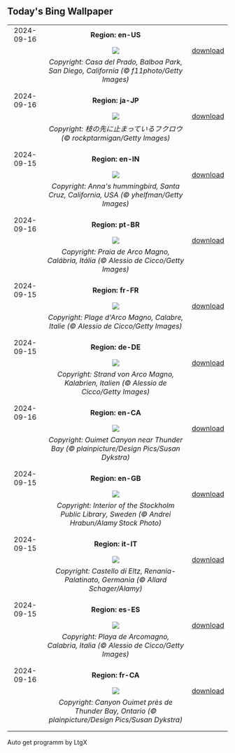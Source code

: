 ## Today's Bing Wallpaper
|      |      |      |
| :----: | :----: | :----: |
|2024-09-16|**Region: en-US**||
||![](https://www.bing.com/th?id=OHR.BalboaPark_EN-US5050015037_UHD.jpg&pid=hp&w=1152&h=648&rs=1&c=4)| [download](https://www.bing.com/th?id=OHR.BalboaPark_EN-US5050015037_UHD.jpg)|
||*Copyright: Casa del Prado, Balboa Park, San Diego, California (© f11photo/Getty Images)*
||
|||
|2024-09-16|**Region: ja-JP**||
||![](https://www.bing.com/th?id=OHR.OwlNew2024_JA-JP4084004440_UHD.jpg&pid=hp&w=1152&h=648&rs=1&c=4)| [download](https://www.bing.com/th?id=OHR.OwlNew2024_JA-JP4084004440_UHD.jpg)|
||*Copyright: 枝の先に止まっているフクロウ (© rockptarmigan/Getty Images)*
||
|||
|2024-09-15|**Region: en-IN**||
||![](https://www.bing.com/th?id=OHR.SantaCruzHummer_EN-IN8727128444_UHD.jpg&pid=hp&w=1152&h=648&rs=1&c=4)| [download](https://www.bing.com/th?id=OHR.SantaCruzHummer_EN-IN8727128444_UHD.jpg)|
||*Copyright: Anna's hummingbird, Santa Cruz, California, USA (© yhelfman/Getty Images)*
||
|||
|2024-09-16|**Region: pt-BR**||
||![](https://www.bing.com/th?id=OHR.CalabriaPeperoncino_PT-BR8530214805_UHD.jpg&pid=hp&w=1152&h=648&rs=1&c=4)| [download](https://www.bing.com/th?id=OHR.CalabriaPeperoncino_PT-BR8530214805_UHD.jpg)|
||*Copyright: Praia de Arco Magno, Calábria, Itália (© Alessio de Cicco/Getty Images)*
||
|||
|2024-09-15|**Region: fr-FR**||
||![](https://www.bing.com/th?id=OHR.CalabriaPeperoncino_FR-FR0822253215_UHD.jpg&pid=hp&w=1152&h=648&rs=1&c=4)| [download](https://www.bing.com/th?id=OHR.CalabriaPeperoncino_FR-FR0822253215_UHD.jpg)|
||*Copyright: Plage d'Arco Magno, Calabre, Italie (© Alessio de Cicco/Getty Images)*
||
|||
|2024-09-15|**Region: de-DE**||
||![](https://www.bing.com/th?id=OHR.CalabriaPeperoncino_DE-DE2438358101_UHD.jpg&pid=hp&w=1152&h=648&rs=1&c=4)| [download](https://www.bing.com/th?id=OHR.CalabriaPeperoncino_DE-DE2438358101_UHD.jpg)|
||*Copyright: Strand von Arco Magno, Kalabrien, Italien (© Alessio de Cicco/Getty Images)*
||
|||
|2024-09-16|**Region: en-CA**||
||![](https://www.bing.com/th?id=OHR.OuimetCanyon_EN-CA0342113199_UHD.jpg&pid=hp&w=1152&h=648&rs=1&c=4)| [download](https://www.bing.com/th?id=OHR.OuimetCanyon_EN-CA0342113199_UHD.jpg)|
||*Copyright: Ouimet Canyon near Thunder Bay (© plainpicture/Design Pics/Susan Dykstra)*
||
|||
|2024-09-15|**Region: en-GB**||
||![](https://www.bing.com/th?id=OHR.StockholmLibrary_EN-GB4478334058_UHD.jpg&pid=hp&w=1152&h=648&rs=1&c=4)| [download](https://www.bing.com/th?id=OHR.StockholmLibrary_EN-GB4478334058_UHD.jpg)|
||*Copyright: Interior of the Stockholm Public Library, Sweden (© Andrei Hrabun/Alamy Stock Photo)*
||
|||
|2024-09-15|**Region: it-IT**||
||![](https://www.bing.com/th?id=OHR.EltzCastle_IT-IT5701748731_UHD.jpg&pid=hp&w=1152&h=648&rs=1&c=4)| [download](https://www.bing.com/th?id=OHR.EltzCastle_IT-IT5701748731_UHD.jpg)|
||*Copyright: Castello di Eltz, Renania-Palatinato, Germania (© Allard Schager/Alamy)*
||
|||
|2024-09-15|**Region: es-ES**||
||![](https://www.bing.com/th?id=OHR.CalabriaPeperoncino_ES-ES7527352353_UHD.jpg&pid=hp&w=1152&h=648&rs=1&c=4)| [download](https://www.bing.com/th?id=OHR.CalabriaPeperoncino_ES-ES7527352353_UHD.jpg)|
||*Copyright: Playa de Arcomagno, Calabria, Italia (© Alessio de Cicco/Getty Images)*
||
|||
|2024-09-16|**Region: fr-CA**||
||![](https://www.bing.com/th?id=OHR.OuimetCanyon_FR-CA8880869125_UHD.jpg&pid=hp&w=1152&h=648&rs=1&c=4)| [download](https://www.bing.com/th?id=OHR.OuimetCanyon_FR-CA8880869125_UHD.jpg)|
||*Copyright: Canyon Ouimet près de Thunder Bay, Ontario (© plainpicture/Design Pics/Susan Dykstra)*
||
|||

Auto get programm by LtgX
